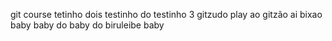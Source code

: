 git course tetinho dois testinho do testinho 3
gitzudo play
ao gitzão ai bixao
baby baby do baby do biruleibe baby
